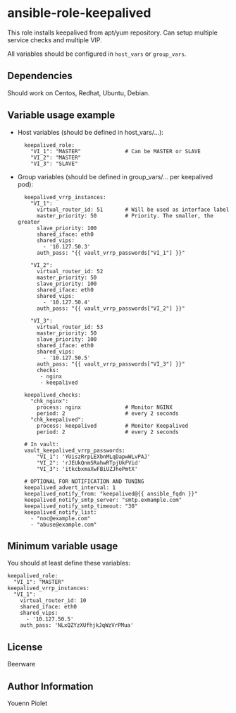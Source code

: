 ansible-role-keepalived
=======================
This role installs keepalived from apt/yum repository.
Can setup multiple service checks and multiple VIP.

All variables should be configured in `host_vars` or `group_vars`.

Dependencies
------------
Should work on Centos, Redhat, Ubuntu, Debian.

Variable usage example
----------------------

* Host variables (should be defined in host_vars/...):


        keepalived_role:
          "VI_1": "MASTER"              # Can be MASTER or SLAVE
          "VI_2": "MASTER"
          "VI_3": "SLAVE"


* Group variables (should be defined in group_vars/... per keepalived pod):


        keepalived_vrrp_instances:
          "VI_1":
            virtual_router_id: 51       # Will be used as interface label
            master_priority: 50         # Priority. The smaller, the greater
            slave_priority: 100
            shared_iface: eth0
            shared_vips:
              - '10.127.50.3'
            auth_pass: "{{ vault_vrrp_passwords["VI_1"] }}"

          "VI_2":
            virtual_router_id: 52
            master_priority: 50
            slave_priority: 100
            shared_iface: eth0
            shared_vips:
              - '10.127.50.4'
            auth_pass: "{{ vault_vrrp_passwords["VI_2"] }}"

          "VI_3":
            virtual_router_id: 53
            master_priority: 50
            slave_priority: 100
            shared_iface: eth0
            shared_vips:
              - '10.127.50.5'
            auth_pass: "{{ vault_vrrp_passwords["VI_3"] }}"
            checks:
             - nginx
             - keepalived

        keepalived_checks:
          "chk_nginx":
            process: nginx              # Monitor NGINX
            period: 2                   # every 2 seconds
          "chk_keepalived":
            process: keepalived         # Monitor Keepalived
            period: 2                   # every 2 seconds

        # In vault:
        vault_keepalived_vrrp_passwords:
            "VI_1": 'YUiszRrpLEXbnMLqDapwWLvPAJ'
            "VI_2": 'rJEUkQnmSRahwRTpjUkFVid'
            "VI_3": 'itkcbxmaXwFBiUZJhePmtX'

        # OPTIONAL FOR NOTIFICATION AND TUNING
        keepalived_advert_interval: 1
        keepalived_notify_from: "keepalived@{{ ansible_fqdn }}"
        keepalived_notify_smtp_server: "smtp.exmample.com"
        keepalived_notify_smtp_timeout: "30"
        keepalived_notify_list:
          - "noc@example.com"
          - "abuse@example.com"



Minimum variable usage
----------------------
You should at least define these variables:

    keepalived_role:
      "VI_1": "MASTER"
    keepalived_vrrp_instances:
      "VI_1":
        virtual_router_id: 10
        shared_iface: eth0
        shared_vips:
          - '10.127.50.5'
        auth_pass: 'NLxQZYzXUfhjkJqWzVrPMua'


License
-------
Beerware

Author Information
------------------
Youenn Piolet
